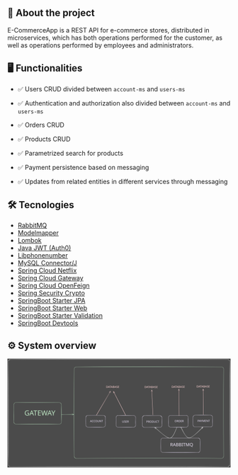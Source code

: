 ## 🔎 About the project

E-CommerceApp is a REST API for e-commerce stores, distributed in microservices, which has both operations performed for the customer, as well as operations performed by employees and administrators.


## 🖥️ Functionalities


- ✅ Users CRUD divided between `account-ms` and `users-ms`

- ✅ Authentication and authorization also divided between `account-ms` and `users-ms`

- ✅ Orders CRUD

- ✅ Products CRUD

- ✅ Parametrized search for products

- ✅ Payment persistence based on messaging

- ✅ Updates from related entities in different services through messaging

## 🛠️ Tecnologies

- [RabbitMQ](https://www.rabbitmq.com/)
- [Modelmapper](https://modelmapper.org/)
- [Lombok](https://projectlombok.org/)
- [Java JWT (Auth0)](https://github.com/auth0/java-jwt)
- [Libphonenumber](https://github.com/google/libphonenumber)
- [MySQL Connector/J](https://dev.mysql.com/downloads/connector/j/)
- [Spring Cloud Netflix](https://cloud.spring.io/spring-cloud-netflix/reference/html/)
- [Spring Cloud Gateway](https://spring.io/projects/spring-cloud-gateway)
- [Spring Cloud OpenFeign](https://spring.io/projects/spring-cloud-openfeign)
- [Spring Security Crypto](https://docs.spring.io/spring-security/reference/features/integrations/cryptography.html)
- [SpringBoot Starter JPA](https://spring.io/projects/spring-data-jpa)
- [SpringBoot Starter Web]()
- [SpringBoot Starter Validation](https://docs.spring.io/spring-framework/reference/core/validation/beanvalidation.html)
- [SpringBoot Devtools](https://docs.spring.io/spring-boot/docs/1.5.16.RELEASE/reference/html/using-boot-devtools.html)

## ⚙️ System overview
![application-schema](readme/application.svg)